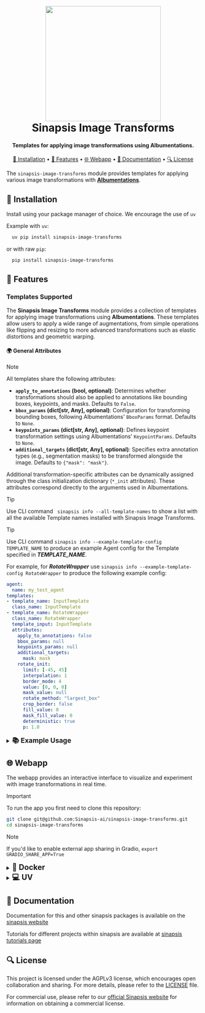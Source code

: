 <h1 align="center">
<br>
<a href="https://sinapsis.tech/">
  <img
    src="https://github.com/Sinapsis-AI/brand-resources/blob/main/sinapsis_logo/4x/logo.png?raw=true"
    alt="" width="300">
</a><br>
Sinapsis Image Transforms
<br>
</h1>

<h4 align="center">Templates for applying image transformations using Albumentations.</h4>

<p align="center">
<a href="#installation">🐍  Installation</a> •
<a href="#features"> 🚀 Features</a> •
<a href="#webapp"> 🌐 Webapp</a> •
<a href="#documentation">📙 Documentation</a> •
<a href="#license"> 🔍 License </a>
</p>

The `sinapsis-image-transforms` module provides templates for applying various image transformations with [**Albumentations**](https://albumentations.ai/docs/).


<h2 id="installation"> 🐍  Installation </h2>

Install using your package manager of choice. We encourage the use of <code>uv</code>

Example with <code>uv</code>:

```bash
  uv pip install sinapsis-image-transforms
```
 or with raw <code>pip</code>:
```bash
  pip install sinapsis-image-transforms
```

<h2 id="features">🚀 Features</h2>

<h3> Templates Supported</h3>

The **Sinapsis Image Transforms** module provides a collection of templates for applying image transformations using **Albumentations**. These templates allow users to apply a wide range of augmentations, from simple operations like flipping and resizing to more advanced transformations such as elastic distortions and geometric warping.

<h4>🌍 General Attributes</h4>

> [!NOTE]
> All templates share the following attributes:
> - **`apply_to_annotations` (bool, optional)**: Determines whether transformations should also be applied to annotations like bounding boxes, keypoints, and masks. Defaults to `False`.
> - **`bbox_params` (dict[str, Any], optional)**: Configuration for transforming bounding boxes, following Albumentations' `BboxParams` format. Defaults to `None`.
> - **`keypoints_params` (dict[str, Any], optional)**: Defines keypoint transformation settings using Albumentations' `KeypointParams`. Defaults to `None`.
> - **`additional_targets` (dict[str, Any], optional)**: Specifies extra annotation types (e.g., segmentation masks) to be transformed alongside the image. Defaults to `{"mask": "mask"}`.
>
> Additional transformation-specific attributes can be dynamically assigned through the class initialization dictionary (`*_init` attributes). These attributes correspond directly to the arguments used in Albumentations.

> [!TIP]
> Use CLI command ``` sinapsis info --all-template-names``` to show a list with all the available Template names installed with Sinapsis Image Transforms.

> [!TIP]
> Use CLI command ```sinapsis info --example-template-config TEMPLATE_NAME``` to produce an example Agent config for the Template specified in ***TEMPLATE_NAME***.

For example, for ***RotateWrapper*** use ```sinapsis info --example-template-config RotateWrapper``` to produce the following example config:

```yaml
agent:
  name: my_test_agent
templates:
- template_name: InputTemplate
  class_name: InputTemplate
- template_name: RotateWrapper
  class_name: RotateWrapper
  template_input: InputTemplate
  attributes:
    apply_to_annotations: false
    bbox_params: null
    keypoints_params: null
    additional_targets:
      mask: mask
    rotate_init:
      limit: [-45, 45]
      interpolation: 1
      border_mode: 4
      value: [0, 0, 0]
      mask_value: null
      rotate_method: "largest_box"
      crop_border: false
      fill_value: 0
      mask_fill_value: 0
      deterministic: true
      p: 1.0
```

<details>
<summary><strong><span style="font-size: 1.25em;">📚 Example Usage</span></strong></summary>

The following example demonstrates how to use **Sinapsis Image Transforms** to apply multiple image augmentations. This setup loads a dataset of images, applies **horizontal flipping** and **elastic transformation**, and saves the results. Below is the full YAML configuration, followed by a breakdown of each component.
<details>
<summary ><strong><span style="font-size: 1.4em;">Config</span></strong></summary>

```yaml
agent:
  name: transforms_agent

templates:
- template_name: InputTemplate
  class_name: InputTemplate
  attributes: {}

- template_name: FolderImageDatasetCV2
  class_name: FolderImageDatasetCV2
  template_input: InputTemplate
  attributes:
    data_dir: my_dataset

- template_name: HorizontalFlip
  class_name: HorizontalFlipWrapper
  template_input: FolderImageDatasetCV2
  attributes:
    horizontalflip_init:
      p: 1.0

- template_name: ElasticTransform
  class_name: ElasticTransformWrapper
  template_input: HorizontalFlip
  attributes:
    elastictransform_init:
      mask_value: 150
      p: 1.0
      alpha: 100
      sigma: 50

- template_name: ImageSaver
  class_name: ImageSaver
  template_input: ElasticTransform
  attributes:
    save_dir: results
    extension: jpg
```
</details>
This configuration defines an **agent** and a sequence of **templates** to apply image transformations.

> [!IMPORTANT]
>Attributes specified under the `*_init` keys (e.g., `elastictransform_init`, `horizontalflip_init`) correspond directly to the Albumentations transformation parameters. Ensure that values are assigned correctly according to the official [Albumentations documentation](https://albumentations.ai/docs/), as they affect the behavior and performance of each transformation.
>
> The FolderImageDataserCV2 and ImageSaver correspond to [sinapsis-data-readers](https://github.com/Sinapsis-AI/sinapsis-data-tools/tree/main/packages/sinapsis_data_readers) and [sinapsis-data-writers](https://github.com/Sinapsis-AI/sinapsis-data-tools/tree/main/packages/sinapsis_data_writers). If you want to use the example, please make sure you install the packages.
>

To run the config, use the CLI:
```bash
sinapsis run name_of_config.yml
```

</details>

<h2 id="webapp">🌐 Webapp</h2>

The webapp provides an interactive interface to visualize and experiment with image transformations in real time.

> [!IMPORTANT]
> To run the app you first need to clone this repository:

```bash
git clone git@github.com:Sinapsis-ai/sinapsis-image-transforms.git
cd sinapsis-image-transforms
```
> [!NOTE]
> If you'd like to enable external app sharing in Gradio, `export GRADIO_SHARE_APP=True`
<details>
<summary id="uv"><strong><span style="font-size: 1.4em;">🐳 Docker</span></strong></summary>

**IMPORTANT** This docker image depends on the sinapsis-nvidia:base image. Please refer to the official [sinapsis](https://github.com/Sinapsis-ai/sinapsis?tab=readme-ov-file#docker) instructions to Build with Docker.

1. **Build the sinapsis-image-transforms image**:
```bash
docker compose -f docker/compose.yaml build
```

2. **Start the app container**:
```bash
docker compose -f docker/compose_apps.yaml up sinapsis-image-transforms-gradio -d
```
3. **Check the status**:
```bash
docker logs -f sinapsis-image-transforms-inference-gradio
```
3. The logs will display the URL to access the webapp, e.g.:

NOTE: The url can be different, check the output of logs
```bash
Running on local URL:  http://127.0.0.1:7860
```
4. To stop the app:
```bash
docker compose -f docker/compose_apps.yaml down
```

</details>


<details>
<summary id="uv"><strong><span style="font-size: 1.4em;">💻 UV</span></strong></summary>

To run the webapp using the <code>uv</code> package manager, please:

1. **Create the virtual environment and sync the dependencies**:
```bash
uv sync --frozen 
```
2. **Install the wheel**:
```bash
uv pip install sinapsis-image-transforms[webapp-gradio]
```

3. **Activate the environment**:
```bash
source .venv/bin/activate
```
4. **Run the webapp**:
```bash
python webapps/gradio_image_transform_visualizer.py
```
5. **The terminal will display the URL to access the webapp, e.g.**:

NOTE: The url can be different, check the output of the terminal
```bash
Running on local URL:  http://127.0.0.1:7860
```

</details>

<h2 id="documentation">📙 Documentation</h2>

Documentation for this and other sinapsis packages is available on the [sinapsis website](https://docs.sinapsis.tech/docs)

Tutorials for different projects within sinapsis are available at [sinapsis tutorials page](https://docs.sinapsis.tech/tutorials)


<h2 id="license">🔍 License</h2>

This project is licensed under the AGPLv3 license, which encourages open collaboration and sharing. For more details, please refer to the [LICENSE](LICENSE) file.

For commercial use, please refer to our [official Sinapsis website](https://sinapsis.tech) for information on obtaining a commercial license.



